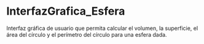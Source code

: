 # InterfazGrafica_Esfera
Interfaz gráfica de usuario que permita calcular el volumen, la superficie, el área del círculo y el perímetro del círculo para una esfera dada. 

